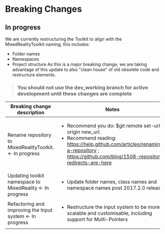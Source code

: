 # Breaking Changes

## In progress
We are currently restructuring the Toolkit to align with the MixedRealityToolkit naming, this includes:
 - Folder names
 - Namespaces
 - Project structure
As this is a major breaking change, we are taking advantage of this update to also "clean house" of old obsolete code and restructure elements.

> ### You should not use the dev_working branch for active development until these changes are complete

| Breaking change description | Notes |
| --- |  --- |
| Rename repository to MixedRealityToolkit. <- In progress | <ul><li>Recommend you do: $git remote set-url origin new_url.</li><li>Recommend reading: https://help.github.com/articles/renaming-a-repository ; https://github.com/blog/1508-repository-redirects-are-here</li></ul>|
| Updating toolkit namespace to MixedReality <- In progress     |  <ul><li>Update folder names, class names and namespace names post 2017.2.0 release.</li></ul>|
| Refactoring and improving the Input system <- In progress     |  <ul><li>Restructure the input system to be more scalable and customisable, including support for Multi-Pointers</li></ul>|

